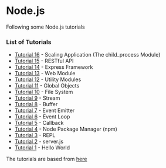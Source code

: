 # Node.js

Following some Node.js tutorials
### List of Tutorials
* [Tutorial 16](Tutorial15/#tutorial-16) - Scaling Application (The child_process Module)
* [Tutorial 15](Tutorial15/#tutorial-15) - RESTful API
* [Tutorial 14](Tutorial14/#tutorial-14) - Express Framework
* [Tutorial 13](Tutorial13/#tutorial-13) - Web Module
* [Tutorial 12](Tutorial12/#tutorial-12) - Utility Modules
* [Tutorial 11](Tutorial11/#tutorial-11) - Global Objects
* [Tutorial 10](Tutorial10/#tutorial-10) - File System
* [Tutorial 9](Tutorial09/#tutorial-9) - Stream
* [Tutorial 8](Tutorial08/#tutorial-8) - Buffer
* [Tutorial 7](Tutorial07/#tutorial-7) - Event Emitter
* [Tutorial 6](Tutorial06/#tutorial-6) - Event Loop
* [Tutorial 5](Tutorial05/#tutorial-5) - Callback 
* [Tutorial 4](Tutorial04/#tutorial-4) - Node Package Manager (npm)
* [Tutorial 3](Tutorial03/#tutorial-3) - REPL
* [Tutorial 2](Tutorial02/#tutorial-2) - server.js
* [Tutorial 1](Tutorial01/#tutorial-1) - Hello World


The tutorials are based from [here](http://www.tutorialspoint.com/nodejs/index.htm)
